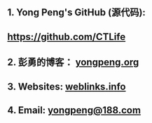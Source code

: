## 1. Yong Peng's GitHub (源代码): 
##  https://github.com/CTLife                                      
## 2. 彭勇的博客： [yongpeng.org](http://yongpeng.org/)                       
## 3. Websites: [weblinks.info](http://weblinks.info/)                          
## 4. Email: yongpeng@188.com
